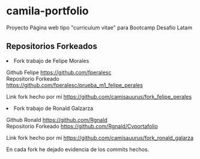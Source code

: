 # camila-portfolio
Proyecto Página web tipo "curriculum vitae" para Bootcamp Desafío Latam

<h2>Repositorios Forkeados</h2>

<li>Fork trabajo de Felipe Morales</li>

Github Felipe https://github.com/fperalesc <br> 
Repositorio Forkeado https://github.com/fperalesc/prueba_m1_felipe_perales

Link fork hecho por mí https://github.com/camisauurus/fork_felipe_perales

<li>Fork trabajo de Ronald Galzarza</li>

Github Ronald https://github.com/Rgnald <br>
Repositorio Forkeado https://github.com/Rgnald/Cvportafolio

Link fork hecho por mí https://github.com/camisauurus/fork_ronald_galarza

En cada fork he dejado evidencia de los commits hechos.
